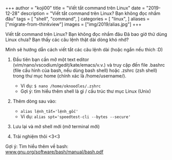 +++
author = "koji00"
title = "Viết tắt command trên Linux"
date = "2019-12-28"
description = "Viết tắt command trên Linux? Bạn không đọc nhầm đâu"
tags = [
    "shell",
    "command",
]
categories = [
    "linux",
]
aliases = ["migrate-from-thinkview"]
images  = ["img/2019/alias.jpg"]
+++

Viết tắt command trên Linux? Bạn không đọc nhầm đâu
Đã bao giờ thử dùng Linux chưa? Bạn thấy các câu lệnh thật dài dòng khó nhớ?

Mình sẽ hướng dẫn cách viết tắt các câu lệnh dài (hoặc ngắn nếu thích :D)

1. Đầu tiên bạn cần mở một text editor (vim/nano/vscodium/gedit/kate/emacs/v.v.) và truy cập đến file .bashrc (file cấu hình của bash, nếu dùng bash shell) hoặc .zshrc (zsh shell) trong thư mục home (chính xác là /home/username/).

    * Ví dụ: `$ nano /home/oknoodles/.zshrc`
    * Gợi ý: tìm hiểu thêm shell là gì / cấu trúc thư mục Linux (Unix)

2. Thêm dòng sau vào:

    * `alias lệnh_tắt='lệnh_gốc'`
    * Ví dụ: `alias spt='speedtest-cli --bytes --secure'`

3. Lưu lại và mở shell mới (mở terminal mới)

4. Trải nghiệm thôi <3<3

Gợi ý: Tìm hiểu thêm về bash: www.gnu.org/software/bash/manual/bash.pdf